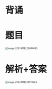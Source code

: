 # 背诵





# 题目

<img src="https://cvp.oss-cn-shanghai.aliyuncs.com/picgo/202310182220776.png" alt="image-20231018222044663" style="zoom:50%;" />



# 解析+答案

<img src="https://cvp.oss-cn-shanghai.aliyuncs.com/picgo/202310182225332.png" alt="image-20231018222519224" style="zoom:50%;" />



